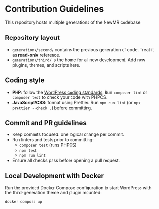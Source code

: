 # Contribution Guidelines

This repository hosts multiple generations of the NewMR codebase.

## Repository layout
- `generations/second/` contains the previous generation of code. Treat it as **read-only** reference.
- `generations/third/` is the home for all new development. Add new plugins, themes, and scripts here.

## Coding style
- **PHP**: follow the [WordPress coding standards](https://developer.wordpress.org/coding-standards/wordpress-coding-standards/php/). Run `composer lint` or `composer test` to check your code with PHPCS.
- **JavaScript/CSS**: format using Prettier. Run `npm run lint` (or `npx prettier --check .`) before committing.

## Commit and PR guidelines
- Keep commits focused: one logical change per commit.
- Run linters and tests prior to committing:
  - `composer test` (runs PHPCS)
  - `npm test`
  - `npm run lint`
- Ensure all checks pass before opening a pull request.

## Local Development with Docker

Run the provided Docker Compose configuration to start WordPress with the third-generation theme and plugin mounted:

```bash
docker compose up
```

